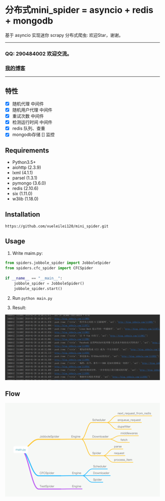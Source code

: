 分布式mini_spider = asyncio + redis + mongodb
===========================
基于 asyncio 实现迷你 scrapy 分布式爬虫: 欢迎Star，谢谢。
****
### QQ: 290484002 欢迎交流。
### [我的博客](http://blog.csdn.net/shaququ/article/category/7042918)
****
## 特性
- [x] 随机代理 中间件
- [x] 随机用户代理 中间件
- [x] 重试次数 中间件
- [x] 检测运行时间 中间件
- [x] redis 队列、查重
- [x] mongodb存储
[]  监控
## Requirements
* Python3.5+
* aiohttp (2.3.9)
* lxml (4.1.1)
* parsel (1.3.1)
* pymongo (3.6.0)
* redis (2.10.6)
* six (1.11.0)
* w3lib (1.18.0)
## Installation
    https://github.com/xueleilei120/mini_spider.git
## Usage

1. Write maim.py:

```python
from spiders.jobbole_spider import JobboleSpider
from spiders.cfc_spider import CFCSpider

if __name__ == "__main__":
    jobbole_spider = JobboleSpider()
    jobbole_spider.start()
```
2. Run `python main.py`

3. Result:

![](test/imgs/test.png)

## Flow
![](test/imgs/flow.png)
